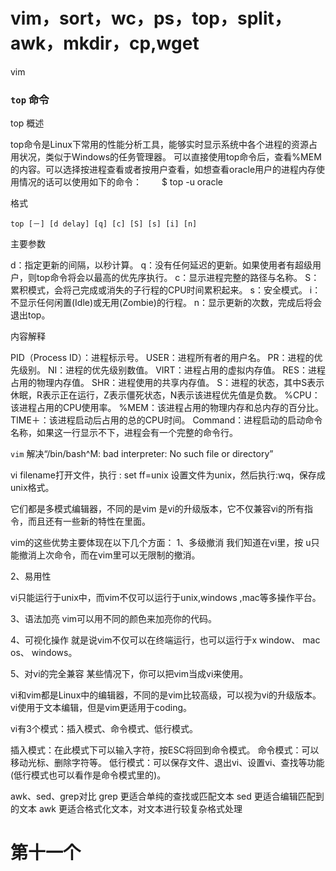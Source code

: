 # vim，sort，wc，ps，top，split，awk，mkdir，cp,wget 


vim

###  `top` 命令
top
概述

top命令是Linux下常用的性能分析工具，能够实时显示系统中各个进程的资源占用状况，类似于Windows的任务管理器。 
可以直接使用top命令后，查看%MEM的内容。可以选择按进程查看或者按用户查看，如想查看oracle用户的进程内存使用情况的话可以使用如下的命令： 
　　$ top -u oracle

格式

`top [－] [d delay] [q] [c] [S] [s] [i] [n]`

主要参数

d：指定更新的间隔，以秒计算。 
q：没有任何延迟的更新。如果使用者有超级用户，则top命令将会以最高的优先序执行。 
c：显示进程完整的路径与名称。 
S：累积模式，会将己完成或消失的子行程的CPU时间累积起来。 
s：安全模式。 
i：不显示任何闲置(Idle)或无用(Zombie)的行程。 
n：显示更新的次数，完成后将会退出top。

内容解释

PID（Process ID）：进程标示号。 
USER：进程所有者的用户名。 
PR：进程的优先级别。 
NI：进程的优先级别数值。 
VIRT：进程占用的虚拟内存值。 
RES：进程占用的物理内存值。 
SHR：进程使用的共享内存值。 
S：进程的状态，其中S表示休眠，R表示正在运行，Z表示僵死状态，N表示该进程优先值是负数。 
%CPU：该进程占用的CPU使用率。 
%MEM：该进程占用的物理内存和总内存的百分比。 
TIME＋：该进程启动后占用的总的CPU时间。 
Command：进程启动的启动命令名称，如果这一行显示不下，进程会有一个完整的命令行。


`vim`
解决“/bin/bash^M: bad interpreter: No such file or directory”

vi filename打开文件，执行 : set ff=unix 设置文件为unix，然后执行:wq，保存成unix格式。

它们都是多模式编辑器，不同的是vim 是vi的升级版本，它不仅兼容vi的所有指令，而且还有一些新的特性在里面。

vim的这些优势主要体现在以下几个方面：
1、多级撤消
我们知道在vi里，按 u只能撤消上次命令，而在vim里可以无限制的撤消。

2、易用性

vi只能运行于unix中，而vim不仅可以运行于unix,windows ,mac等多操作平台。

3、语法加亮
vim可以用不同的颜色来加亮你的代码。

4、可视化操作
就是说vim不仅可以在终端运行，也可以运行于x window、 mac os、 windows。

5、对vi的完全兼容
某些情况下，你可以把vim当成vi来使用。

vi和vim都是Linux中的编辑器，不同的是vim比较高级，可以视为vi的升级版本。vi使用于文本编辑，但是vim更适用于coding。 

vi有3个模式：插入模式、命令模式、低行模式。 

插入模式：在此模式下可以输入字符，按ESC将回到命令模式。 
命令模式：可以移动光标、删除字符等。 
低行模式：可以保存文件、退出vi、设置vi、查找等功能(低行模式也可以看作是命令模式里的)。 


awk、sed、grep对比
grep 更适合单纯的查找或匹配文本
sed 更适合编辑匹配到的文本
awk 更适合格式化文本，对文本进行较复杂格式处理

# 第十一个